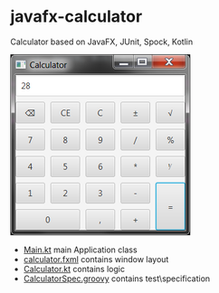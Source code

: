# javafx-calculator
Calculator based on JavaFX, JUnit, Spock, Kotlin

![](screenshot.png)

* [Main.kt](./src/main/kotlin/com/example/javafx/calculator/Main.kt) main Application class
* [calculator.fxml](./src/main/resources/calculator.fxml) contains window layout
* [Calculator.kt](./src/main/kotlin/com/example/javafx/calculator/Calculator.kt) contains logic 
* [CalculatorSpec.groovy](./src/test/groovy/com/example/javafx/calculator/CalculatorSpec.groovy) contains test\specification
